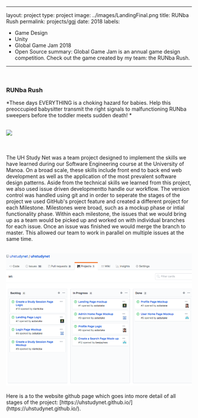 
---
layout: project
type: project
image: ../images/LandingFinal.png
title: RUNba Rush
permalink: projects/ggj
date: 2018
labels:
  - Game Design
  - Unity
  - Global Game Jam 2018
  - Open Source
summary: Global Game Jam is an annual game design competition. Check out the game created by my team: the RUNba Rush. 
---


<br>

### RUNba Rush
*These days EVERYTHING is a choking hazard for babies. 
Help this preoccupied babysitter transmit the right signals to malfunctioning RUNba sweepers before the toddler meets sudden death! *
<br><br>

<div class="ui image">
  <img class="ui centered image" src="../images/LandingFinal.png">
</div>

<br><br>
The UH Study Net was a team project designed to implement the skills we have learned during our Software Engineering course at the University of Manoa. On a broad scale, these skills include front end to back end web development as well as the application of the most prevalent software design patterns. Aside from the technical skills we learned from this project, we also used issue driven developmentto handle our workflow. The version control was handled using git and in order to seperate the stages of the project we used GitHub's project feature and created a different project for each Milestone. Milestones were broad, such as a mockup phase or intial functionality phase. Within each milestone, the issues that we would bring up as a team would be picked up and worked on with individual branches for each issue. Once an issue was finished we would merge the branch to master. This allowed our team to work in parallel on multiple issues at the same time. 
<br> <br>
<div class="ui image">
  <img class="ui centered image" src="../images/M1.png">
</div>


<br> 
Here is a to the website github page which goes into more detail of all stages of the project: [https://uhstudynet.github.io/](https://uhstudynet.github.io/). 




